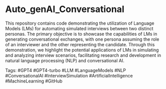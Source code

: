 # Auto_genAI_Conversational
This repository contains code demonstrating the utilization of Language Models (LMs) for automating simulated interviews between two distinct personas. The primary objective is to showcase the capabilities of LMs in generating conversational exchanges, with one persona assuming the role of an interviewer and the other representing the candidate. Through this demonstration, we highlight the potential applications of LMs in simulating and analyzing interview scenarios, facilitating research and development in natural language processing (NLP) and conversational AI.

Tags: #GPT4 #GPT4-turbo #LLM #LanguageModels #NLP #ConversationalAI #InterviewSimulation #ArtificialIntelligence #MachineLearning #GitHub 


